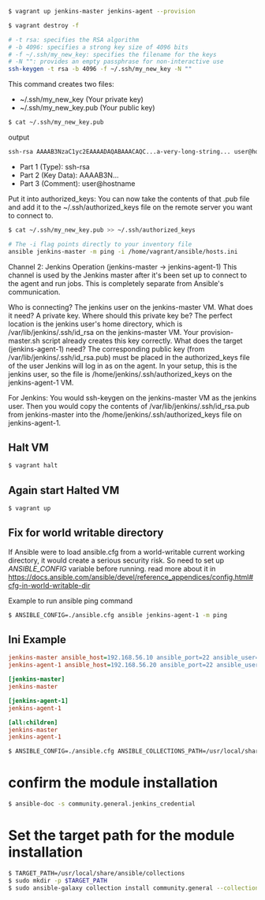 ```sh
$ vagrant up jenkins-master jenkins-agent --provision
```

```sh
$ vagrant destroy -f
```

```sh
# -t rsa: specifies the RSA algorithm
# -b 4096: specifies a strong key size of 4096 bits
# -f ~/.ssh/my_new_key: specifies the filename for the keys
# -N "": provides an empty passphrase for non-interactive use
ssh-keygen -t rsa -b 4096 -f ~/.ssh/my_new_key -N ""
```

This command creates two files:
- ~/.ssh/my_new_key (Your private key)
- ~/.ssh/my_new_key.pub (Your public key)

```sh
$ cat ~/.ssh/my_new_key.pub
```

output
```txt
ssh-rsa AAAAB3NzaC1yc2EAAAADAQABAAACAQC...a-very-long-string... user@hostname
```

- Part 1 (Type): ssh-rsa
- Part 2 (Key Data): AAAAB3N...
- Part 3 (Comment): user@hostname


Put it into authorized_keys: You can now take the contents of that .pub file and add it to the ~/.ssh/authorized_keys file on the remote server you want to connect to.
```sh
$ cat ~/.ssh/my_new_key.pub >> ~/.ssh/authorized_keys
```

```sh
# The -i flag points directly to your inventory file
ansible jenkins-master -m ping -i /home/vagrant/ansible/hosts.ini
```

Channel 2: Jenkins Operation (jenkins-master -> jenkins-agent-1)
This channel is used by the Jenkins master after it's been set up to connect to the agent and run jobs. This is completely separate from Ansible's communication.

Who is connecting? The jenkins user on the jenkins-master VM.
What does it need? A private key.
Where should this private key be? The perfect location is the jenkins user's home directory, which is /var/lib/jenkins/.ssh/id_rsa on the jenkins-master VM. Your provision-master.sh script already creates this key correctly.
What does the target (jenkins-agent-1) need? The corresponding public key (from /var/lib/jenkins/.ssh/id_rsa.pub) must be placed in the authorized_keys file of the user Jenkins will log in as on the agent. In your setup, this is the jenkins user, so the file is /home/jenkins/.ssh/authorized_keys on the jenkins-agent-1 VM.

For Jenkins: You would ssh-keygen on the jenkins-master VM as the jenkins user. Then you would copy the contents of /var/lib/jenkins/.ssh/id_rsa.pub from jenkins-master into the /home/jenkins/.ssh/authorized_keys file on jenkins-agent-1.

## Halt VM
```sh
$ vagrant halt
```

## Again start Halted VM
```sh
$ vagrant up
```

## Fix for world writable directory
If Ansible were to load ansible.cfg from a world-writable current working directory, it would create a serious security risk. So need to set up *ANSIBLE_CONFIG* variable before running. read more about it in https://docs.ansible.com/ansible/devel/reference_appendices/config.html#cfg-in-world-writable-dir

Example to run ansible ping command
```sh
$ ANSIBLE_CONFIG=./ansible.cfg ansible jenkins-agent-1 -m ping
```


## Ini Example
```ini
jenkins-master ansible_host=192.168.56.10 ansible_port=22 ansible_user=vagrant ansible_private_key_file=~/.ssh/jenkins
jenkins-agent-1 ansible_host=192.168.56.20 ansible_port=22 ansible_user=vagrant ansible_private_key_file=~/.ssh/jenkins

[jenkins-master]
jenkins-master

[jenkins-agent-1]
jenkins-agent-1

[all:children]
jenkins-master
jenkins-agent-1
```

```sh
$ ANSIBLE_CONFIG=./ansible.cfg ANSIBLE_COLLECTIONS_PATH=/usr/local/share/ansible/collections ansible-playbook site.yaml
```

# confirm the module installation
```sh
$ ansible-doc -s community.general.jenkins_credential
```

# Set the target path for the module installation
```sh
$ TARGET_PATH=/usr/local/share/ansible/collections
$ sudo mkdir -p $TARGET_PATH
$ sudo ansible-galaxy collection install community.general --collections-path $TARGET_PATH --force
```